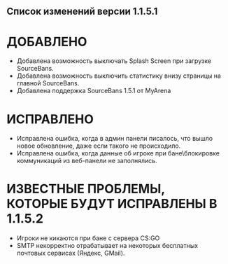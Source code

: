 ## Список изменений версии 1.1.5.1
# ДОБАВЛЕНО
- Добавлена возможность выключать Splash Screen при загрузке SourceBans.
- Добавлена возможность выключить статистику внизу страницы на главной SourceBans.
- Добавлена поддержка SourceBans 1.5.1 от MyArena

# ИСПРАВЛЕНО
- Исправлена ошибка, когда в админ панели писалось, что вышло новое обновление, даже если такого не происходило.
- Исправлена ошибка, когда данные об игроке при бане\блокировке коммуникаций из веб-панели не заполнялись.

# ИЗВЕСТНЫЕ ПРОБЛЕМЫ, КОТОРЫЕ БУДУТ ИСПРАВЛЕНЫ В 1.1.5.2
- Игроки не кикаются при бане с сервера CS:GO
- SMTP некорректно отрабатывает на некоторых бесплатных почтовых сервисах (Яндекс, GMail).
